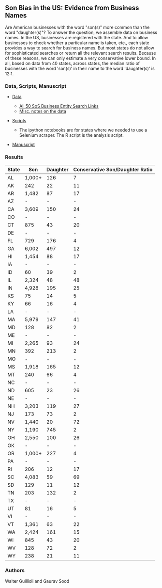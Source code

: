 ## Son Bias in the US: Evidence from Business Names

Are American businesses with the word "son(s)" more common than the word "daughter(s)"? To answer the question, we assemble data on business names. In the US, businesses are registered with the state. And to allow businesses to check whether a particular name is taken, etc., each state provides a way to search for business names. But most states do not allow for sophisticated searches or return all the relevant search results. Because of these reasons, we can only estimate a very conservative lower bound. In all, based on data from 40 states, across states, the median ratio of businesses with the word 'son(s)' in their name to the word 'daughter(s)' is 12:1.

### Data, Scripts, Manuscript

* [Data](data/)
    - [All 50 SoS Business Entity Search Links](https://www.llcuniversity.com/50-secretary-of-state-sos-business-entity-search/)
    - [Misc. notes on the data](states-work-tracker.csv)

* [Scripts](scripts/)
    - The ipython notebooks are for states where we needed to use a Selenium scraper. The R script is the analysis script. 

* [Manuscript](ms/)

### Results 

| State | Son     | Daughter| Conservative Son/Daughter Ratio | 
|-------|---------|---------|---------------------------------|
|  AL   |  1,000+ |  126    |        7          |
|  AK   |  242    |  22     |        11         |
|  AR   |  1,482  |  87     |        17         |
|  AZ   |  -      |  -      |        -          |
|  CA   |  3,609  |  150    |        24         |
|  CO   |   -     |   -     |         -         |
|  CT   |  875    |  43     |        20         |
|  DE   |   -     |   -     |         -         |
|  FL   |  729    |  176    |         4         |
|  GA   |  6,002  |  497    |        12         |
|  HI   |  1,454  |  88     |        17         |
|  IA   |  -      |  -      |        -          | 
|  ID   |  60     |  39     |        2          | 
|  IL   |  2,324  |  48     |        48         |
|  IN   |  4,928  |  195    |        25         |
|  KS   |  75     |  14     |        5          |
|  KY   |  66     |  16     |        4          |
|  LA   |  -      |  -      |        -          |
|  MA   |  5,979  |  147    |        41         |
|  MD   |  128    |  82     |         2         |
|  ME   |   -     |   -     |         -         |
|  MI   |  2,265  |  93     |        24         |
|  MN   |  392    |  213    |         2         |
|  MO   |   -     |   -     |         -         |
|  MS   |  1,918  |  165    |        12         |
|  MT   |  240    |  66     |         4         |
|  NC   |    -    |   -     |         -         |
|  ND   |   605   |    23   |         26        |
|  NE   |   -     |   -     |         -         |
|  NH   |   3,203 |  119    |         27        |
|  NJ   |   173   |  73     |         2         |
|  NV   |  1,440  |  20     |        72         |
|  NY   |  1,190  |  745    |         2         |
|  OH   |  2,550  |  100    |        26         |
|  OK   |   -     |   -     |         -         |
|  OR   |  1,000+ |  227    |        4          |
|  PA   |   -     |   -     |         -         |
|  RI   |  206    |   12    |        17         |
|  SC   |  4,083  |   59    |        69         |
|  SD   |  129    |   11    |        12         |
|  TN   |  203    |  132    |         2         |
|  TX   |   -     |    -    |         -         |
|  UT   |   81    |   16    |         5         |
|  VI   |   -     |   -     |         -         |
|  VT   |  1,361  |   63    |        22         |
|  WA   |  2,424  |  161    |        15         |
|  WI   |  845    |  43     |        20         |
|  WV   |  128    |  72     |        2          |
|  WY   |  238    |   21    |        11         |


### Authors

Walter Guillioli and Gaurav Sood
